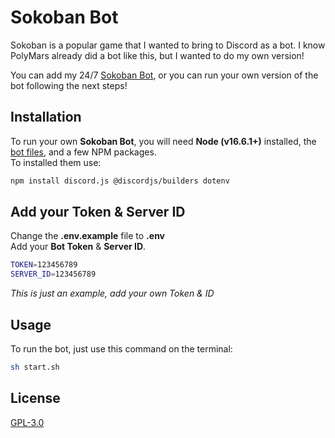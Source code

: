 # Sokoban Bot

Sokoban is a popular game that I wanted to bring to Discord as a bot. I know PolyMars already did a bot like this, but I wanted to do my own version!

You can add my 24/7 [Sokoban Bot](https://itsgox.com/sokoban-bot), or you can run your own version of the bot following the next steps!

## Installation

To run your own **Sokoban Bot**, you will need **Node (v16.6.1+)** installed, the [bot files](https://github.com/itsgox/sokoban-bot/releases), and a few NPM packages.<br>
To installed them use:

```bash
npm install discord.js @discordjs/builders dotenv
```

## Add your Token & Server ID

Change the **.env.example** file to **.env**<br>
Add your **Bot Token** & **Server ID**.

```bash
TOKEN=123456789
SERVER_ID=123456789
```
*This is just an example, add your own Token & ID*

## Usage

To run the bot, just use this command on the terminal:

```bash
sh start.sh
```

## License
[GPL-3.0](https://choosealicense.com/licenses/gpl-3.0/)
